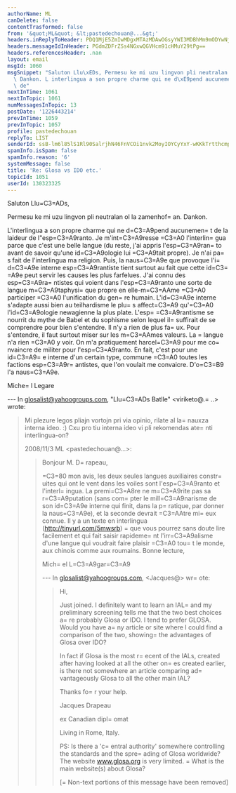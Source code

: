 ```yaml
---
authorName: ML
canDelete: false
contentTrasformed: false
from: '&quot;ML&quot; &lt;pastedechouan@...&gt;'
headers.inReplyToHeader: PDQ1MjE5ZmIwMDgxMTAzMDAwOGsyYWI3MDBhMm9mODYwNjg4MGQ1YTExMDM2QG1haWwuZ21haWwuY29tPg==
headers.messageIdInHeader: PGdmZDFrZSs4NGxwQGVHcm91cHMuY29tPg==
headers.referencesHeader: .nan
layout: email
msgId: 1060
msgSnippet: "Saluton Llu\xEDs, Permesu ke mi uzu lingvon pli neutralan ol la zamenhofan.\
  \ Dankon. L interlingua a son propre charme qui ne d\xE9pend aucunement de la laideur\
  \ de"
nextInTime: 1061
nextInTopic: 1061
numMessagesInTopic: 13
postDate: '1226443214'
prevInTime: 1059
prevInTopic: 1057
profile: pastedechouan
replyTo: LIST
senderId: ssB-lm6l85lS1Rl90SalrjhN46FnVCOi1nvk2MoyIOYCyYxY-wKKkTrtthcmpn7H09i9eEaLk6ZSTj-ys19OPXbHXnA
spamInfo.isSpam: false
spamInfo.reason: '6'
systemMessage: false
title: 'Re: Glosa vs IDO etc.'
topicId: 1051
userId: 130323325
---
```


Saluton Llu=C3=ADs,

Permesu ke mi uzu lingvon pli neutralan ol la zamenhof=
an. Dankon.

L'interlingua a son propre charme qui ne d=C3=A9pend aucunemen=
t de la laideur de l"esp=C3=A9ranto. 
Je m'int=C3=A9resse =C3=A0 l'interlin=
gua parce que c'est une belle langue (du reste, j'ai appris 
l'esp=C3=A9ran=
to avant de savoir qu'une id=C3=A9ologie lui =C3=A9tait propre). Je n'ai pa=
s fait de 
l'interlingua ma religion. Puis, la naus=C3=A9e que provoque l'i=
d=C3=A9e interne esp=C3=A9rantiste tient 
surtout au fait que cette id=C3=
=A9e peut servir les causes les plus farfelues. J'ai connu des 
esp=C3=A9ra=
ntistes qui voient dans l'esp=C3=A9ranto une sorte de langue m=C3=A9taphysi=
que propre en 
elle-m=C3=AAme =C3=A0 participer =C3=A0 l'unification du gen=
re humain.  L'id=C3=A9e interne s'adapte aussi bien 
au teilhardisme le plu=
s affect=C3=A9 qu'=C3=A0 l'id=C3=A9ologie newagienne la plus plate. L'esp=
=C3=A9rantisme se 
nourrit du mythe de Babel et du sophisme selon lequel il=
 suffirait de se comprendre pour 
bien s'entendre. Il n'y a rien de plus fa=
ux. Pour s'entendre, il faut surtout miser sur les 
m=C3=AAmes valeurs. La =
langue n'a rien =C3=A0 y voir. On m'a pratiquement harcel=C3=A9 pour me 
co=
nvaincre de militer pour l'esp=C3=A9ranto. En fait, c'est pour une id=C3=A9=
e interne d'un certain 
type, commune =C3=A0 toutes les factions esp=C3=A9r=
antistes, que l'on voulait me convaicre. D'o=C3=B9 l'a 
naus=C3=A9e.

Miche=
l Legare

--- In glosalist@yahoogroups.com, "Llu=C3=ADs Batlle" <viriketo@.=
..> wrote:
>
> Mi plezure legos pliajn vortojn pri via opinio, rilate al la=
 nauxza
> interna ideo. :)
> Cxu pro tiu interna ideo vi pli rekomendas ate=
nti interlingua-on?
> 
> 2008/11/3 ML <pastedechouan@...>:
> > Bonjour M. D=
rapeau,
> >
> > =C3=80 mon avis, les deux seules langues auxiliaires constr=
uites qui ont
> > le vent dans les voiles sont l'esp=C3=A9ranto et l'interl=
ingua. La
> > premi=C3=A8re ne m=C3=A9rite pas sa r=C3=A9putation (sans com=
pter le
> > mill=C3=A9narisme de son id=C3=A9e interne qui finit, dans la p=
ratique, par
> > donner la naus=C3=A9e), et la seconde devrait =C3=AAtre mi=
eux connue. Il y
> > a un texte en interlingua (http://tinyurl.com/5mwsrb) =
que vous pourrez
> > sans doute lire facilement et qui fait saisir rapideme=
nt l'irr=C3=A9alisme
> > d'une langue qui voudrait faire plaisir =C3=A0 tou=
t le monde, aux chinois
> > comme aux roumains. Bonne lecture,
> >
> > Mich=
el L=C3=A9gar=C3=A9
> >
> > --- In glosalist@yahoogroups.com, <Jacques@> wr=
ote:
> >>
> >> Hi,
> >>
> >> Just joined. I definitely want to learn an IAL=
 and my preliminary
> > screening
> >> tells me that the two best choices a=
re probably Glosa or IDO. I tend
> > to
> >> prefer GLOSA. Would you have a=
ny article or site where I could find a
> >> comparison of the two, showing=
 the advantages of Glosa over IDO?
> >>
> >> In fact if Glosa is the most r=
ecent of the IALs, created after having
> > looked
> >> at all the other on=
es created earlier, is there not somewhere an
> > article
> >> comparing ad=
vantageously Glosa to all the other main IAL?
> >>
> >>
> >>
> >> Thanks fo=
r your help.
> >>
> >>
> >>
> >> Jacques Drapeau
> >>
> >> ex Canadian dipl=
omat
> >>
> >> Living in Rome, Italy.
> >>
> >>
> >>
> >> PS: Is there a 'c=
entral authority' somewhere controlling the standards
> > and
> >> the spre=
ading of Glosa worldwide? The website www.glosa.org is very
> > limited.
> =
>> What is the main website(s) about Glosa?
> >>
> >>
> >>
> >>
> >>
> >> [=
Non-text portions of this message have been removed]
> >>
> >
> >
>


